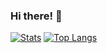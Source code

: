 ### Hi there! 👋
[![Stats](https://github-readme-stats.vercel.app/api?username=NaimsWorkshop&count_private=true&show_icons=true&theme=nightowl)](https://github.com/anuraghazra/github-readme-stats) 
[![Top Langs](https://github-readme-stats.vercel.app/api/top-langs/?username=NaimsWorkshop&theme=nightowl)](https://github.com/anuraghazra/github-readme-stats)



<!---
NaimsWorkshop/NaimsWorkshop is a ✨ special ✨ repository because its `README.md` (this file) appears on your GitHub profile.
You can click the Preview link to take a look at your changes.
--->
